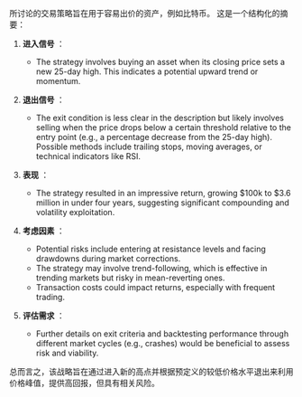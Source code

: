 所讨论的交易策略旨在用于容易出价的资产，例如比特币。 这是一个结构化的摘要：

1. **进入信号** ：
   - The strategy involves buying an asset when its closing price sets a new 25-day high. This indicates a potential upward trend or momentum.

2. **退出信号** ：
   - The exit condition is less clear in the description but likely involves selling when the price drops below a certain threshold relative to the entry point (e.g., a percentage decrease from the 25-day high). Possible methods include trailing stops, moving averages, or technical indicators like RSI.

3. **表现** ：
   - The strategy resulted in an impressive return, growing $100k to $3.6 million in under four years, suggesting significant compounding and volatility exploitation.

4. **考虑因素** ：
   - Potential risks include entering at resistance levels and facing drawdowns during market corrections.
   - The strategy may involve trend-following, which is effective in trending markets but risky in mean-reverting ones.
   - Transaction costs could impact returns, especially with frequent trading.

5. **评估需求** ：
   - Further details on exit criteria and backtesting performance through different market cycles (e.g., crashes) would be beneficial to assess risk and viability.

总而言之，该战略旨在通过进入新的高点并根据预定义的较低价格水平退出来利用价格峰值，提供高回报，但具有相关风险。
